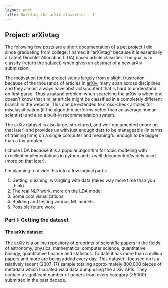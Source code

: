 ```yaml
---
layout: post
title: Building the arXiv classifier - I
---
```


## Project: arXivtag

The following few posts are a short documentation of a pet project I did since graduating from college. I named it "arXivtag" because it is essentially a Latent Dirichlet Allocation (LDA) based article classifier. The goal is to classify (return the subject) when given an abstract of a new arXiv submission.

The motivation for the project stems largely from a slight frustration because of the thousands of articles in [arXiv](https://arxiv.org/), many span across disciplines and they almost always have abstracts/content that is hard to understand on first parse. Thus a natural problem when searching the arXiv is when one doesn't know that similar article might be classified in a completely different branch in the website. This can be extended to cross-check articles for misclassification (if the algorithm performs better than an average human scientist) and also a built-in recommendation system.

The arXiv dataset is also large, structured, and well documented (more on that later) and provides us with just enough data to be manageable (in terms of training time) on a single computer and meaningful enough to be bigger than a toy problem.

I chose LDA because it is a popular algorithm for topic modeling with excellent implementations in python and is well documented/widely used (more on that later). 

I'm planning to divide this into a few logical parts:
1. Getting, cleaning, wrangling with data (takes way more time than you think)
2. The real NLP work, more on the LDA model
3. Some cool visualizations
4. Building and testing various ML models 
5. Possible future work


### Part I: Getting the dataset
#### The arXiv dataset
The [arXiv](http://arxiv.org/) is a online repository of preprints of scientific papers in the fields of astronomy, physics, mathematics, computer science, quantitative biology, quantitative finance and statistics. To date it has more than a million papers and more are being added every day. This dataset I focused on is a relatively recent (2007-17) sample totaling approximately 800,000 pieces of metadata which I curated via a data dump using the arXiv APIs. They contain a significant number of papers from every category (>5000) submitted in the past decade. 



